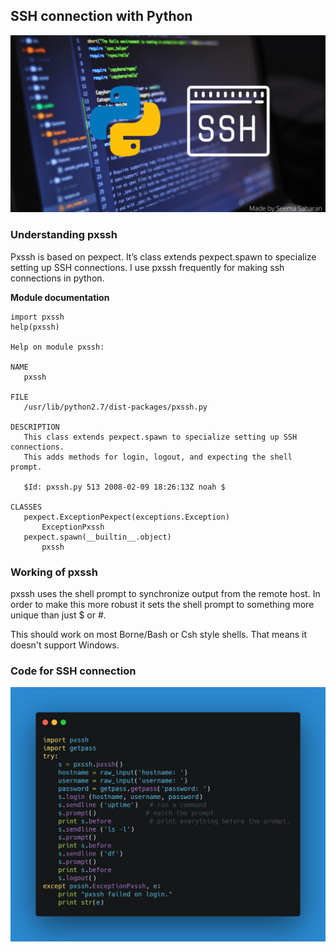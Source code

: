 ## SSH connection with Python

![image](https://raw.githubusercontent.com/shivangdubey/HacktoberFest2020/c73a2b5db87c7bc9e49b11ab196e433c346b2b4d/python/SSH%20connection%20with%20Python/main.png)

### Understanding pxssh

Pxssh is based on pexpect. It’s class extends pexpect.spawn to specialize setting up SSH connections. I use pxssh frequently for making ssh connections in python.

**Module documentation**

```
import pxssh
help(pxssh)

Help on module pxssh:

NAME
   pxssh

FILE
   /usr/lib/python2.7/dist-packages/pxssh.py

DESCRIPTION
   This class extends pexpect.spawn to specialize setting up SSH connections.
   This adds methods for login, logout, and expecting the shell prompt.
    
   $Id: pxssh.py 513 2008-02-09 18:26:13Z noah $

CLASSES
   pexpect.ExceptionPexpect(exceptions.Exception)
       ExceptionPxssh
   pexpect.spawn(__builtin__.object)
       pxssh
```

### Working of pxssh

pxssh uses the shell prompt to synchronize output from the remote host. In order to make this more robust it sets the shell prompt to something more unique than just $ or #.

This should work on most Borne/Bash or Csh style shells. That means it doesn't support Windows.

### Code for SSH connection

![code](https://raw.githubusercontent.com/shivangdubey/HacktoberFest2020/c73a2b5db87c7bc9e49b11ab196e433c346b2b4d/python/SSH%20connection%20with%20Python/carbon.png)


